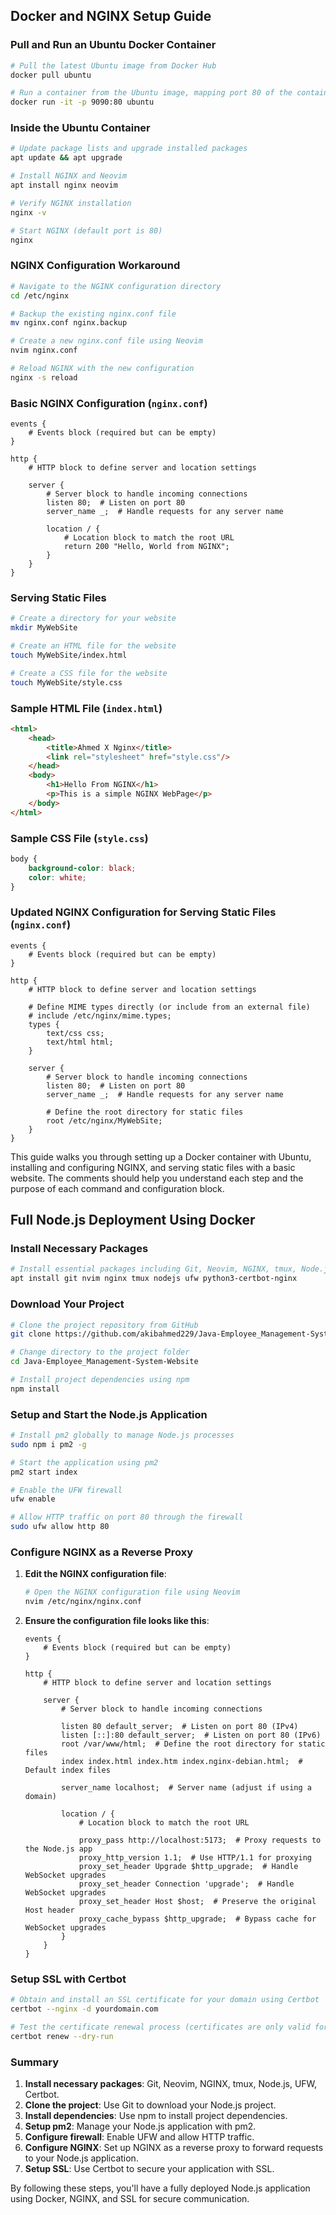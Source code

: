 ## Docker and NGINX Setup Guide

### Pull and Run an Ubuntu Docker Container
```sh
# Pull the latest Ubuntu image from Docker Hub
docker pull ubuntu

# Run a container from the Ubuntu image, mapping port 80 of the container to port 9090 of the host
docker run -it -p 9090:80 ubuntu
```

### Inside the Ubuntu Container
```sh
# Update package lists and upgrade installed packages
apt update && apt upgrade

# Install NGINX and Neovim
apt install nginx neovim

# Verify NGINX installation
nginx -v

# Start NGINX (default port is 80)
nginx
```

### NGINX Configuration Workaround
```sh
# Navigate to the NGINX configuration directory
cd /etc/nginx

# Backup the existing nginx.conf file
mv nginx.conf nginx.backup

# Create a new nginx.conf file using Neovim
nvim nginx.conf

# Reload NGINX with the new configuration
nginx -s reload
```

### Basic NGINX Configuration (`nginx.conf`)
```nginx
events {
    # Events block (required but can be empty)
}

http {
    # HTTP block to define server and location settings

    server {
        # Server block to handle incoming connections
        listen 80;  # Listen on port 80
        server_name _;  # Handle requests for any server name

        location / {
            # Location block to match the root URL
            return 200 "Hello, World from NGINX";
        }
    }
}
```

### Serving Static Files
```sh
# Create a directory for your website
mkdir MyWebSite

# Create an HTML file for the website
touch MyWebSite/index.html

# Create a CSS file for the website
touch MyWebSite/style.css
```

### Sample HTML File (`index.html`)
```html
<html>
    <head>
        <title>Ahmed X Nginx</title>
        <link rel="stylesheet" href="style.css"/>
    </head>
    <body>
        <h1>Hello From NGINX</h1>
        <p>This is a simple NGINX WebPage</p>
    </body>
</html>
```

### Sample CSS File (`style.css`)
```css
body {
    background-color: black;
    color: white;
}
```

### Updated NGINX Configuration for Serving Static Files (`nginx.conf`)
```nginx
events {
    # Events block (required but can be empty)
}

http {
    # HTTP block to define server and location settings

    # Define MIME types directly (or include from an external file)
    # include /etc/nginx/mime.types;
    types {
        text/css css;
        text/html html;
    }

    server {
        # Server block to handle incoming connections
        listen 80;  # Listen on port 80
        server_name _;  # Handle requests for any server name

        # Define the root directory for static files
        root /etc/nginx/MyWebSite;
    }
}
```
This guide walks you through setting up a Docker container with Ubuntu, installing and configuring NGINX, and serving static files with a basic website. The comments should help you understand each step and the purpose of each command and configuration block.

## Full Node.js Deployment Using Docker

### Install Necessary Packages
```sh
# Install essential packages including Git, Neovim, NGINX, tmux, Node.js, UFW, and Certbot
apt install git nvim nginx tmux nodejs ufw python3-certbot-nginx
```

### Download Your Project
```sh
# Clone the project repository from GitHub
git clone https://github.com/akibahmed229/Java-Employee_Management-System-Website.git

# Change directory to the project folder
cd Java-Employee_Management-System-Website

# Install project dependencies using npm
npm install
```

### Setup and Start the Node.js Application
```sh
# Install pm2 globally to manage Node.js processes
sudo npm i pm2 -g

# Start the application using pm2
pm2 start index

# Enable the UFW firewall
ufw enable 

# Allow HTTP traffic on port 80 through the firewall
sudo ufw allow http 80
```

### Configure NGINX as a Reverse Proxy
1. **Edit the NGINX configuration file**:
    ```sh
    # Open the NGINX configuration file using Neovim
    nvim /etc/nginx/nginx.conf
    ```

2. **Ensure the configuration file looks like this**:
    ```nginx
    events {
        # Events block (required but can be empty)
    }

    http {
        # HTTP block to define server and location settings

        server {
            # Server block to handle incoming connections

            listen 80 default_server;  # Listen on port 80 (IPv4)
            listen [::]:80 default_server;  # Listen on port 80 (IPv6)
            root /var/www/html;  # Define the root directory for static files
            index index.html index.htm index.nginx-debian.html;  # Default index files

            server_name localhost;  # Server name (adjust if using a domain)

            location / {
                # Location block to match the root URL

                proxy_pass http://localhost:5173;  # Proxy requests to the Node.js app
                proxy_http_version 1.1;  # Use HTTP/1.1 for proxying
                proxy_set_header Upgrade $http_upgrade;  # Handle WebSocket upgrades
                proxy_set_header Connection 'upgrade';  # Handle WebSocket upgrades
                proxy_set_header Host $host;  # Preserve the original Host header
                proxy_cache_bypass $http_upgrade;  # Bypass cache for WebSocket upgrades
            }
        }
    }
    ```

### Setup SSL with Certbot
```sh
# Obtain and install an SSL certificate for your domain using Certbot
certbot --nginx -d yourdomain.com

# Test the certificate renewal process (certificates are only valid for 90 days)
certbot renew --dry-run
```

### Summary
1. **Install necessary packages**: Git, Neovim, NGINX, tmux, Node.js, UFW, Certbot.
2. **Clone the project**: Use Git to download your Node.js project.
3. **Install dependencies**: Use npm to install project dependencies.
4. **Setup pm2**: Manage your Node.js application with pm2.
5. **Configure firewall**: Enable UFW and allow HTTP traffic.
6. **Configure NGINX**: Set up NGINX as a reverse proxy to forward requests to your Node.js application.
7. **Setup SSL**: Use Certbot to secure your application with SSL.

By following these steps, you'll have a fully deployed Node.js application using Docker, NGINX, and SSL for secure communication.